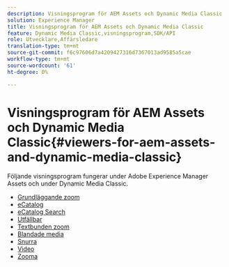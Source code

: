 ```yaml
---
description: Visningsprogram för AEM Assets och Dynamic Media Classic
solution: Experience Manager
title: Visningsprogram för AEM Assets och Dynamic Media Classic
feature: Dynamic Media Classic,visningsprogram,SDK/API
role: Utvecklare,Affärsledare
translation-type: tm+mt
source-git-commit: f6c97606d7a4209427316d7367013ad9585a5cae
workflow-type: tm+mt
source-wordcount: '61'
ht-degree: 0%

---
```



# Visningsprogram för AEM Assets och Dynamic Media Classic{#viewers-for-aem-assets-and-dynamic-media-classic}

Följande visningsprogram fungerar under Adobe Experience Manager Assets och under Dynamic Media Classic.

* [Grundläggande zoom](c-html5-20-basic-zoom-viewer-about/c-html5-20-basic-zoom-viewer-about.md)
* [eCatalog](c-html5-20-ecatalog-viewer-about/c-html5-20-ecatalog-viewer-about.md)
* [eCatalog Search](c-html5-ecatsearch-viewer-about/c-html5-ecatsearch-viewer-about.md)
* [Utfällbar](c-html5-flyout-viewer-20-about/c-html5-flyout-viewer-20-about.md)
* [Textbunden zoom](c-html5-inlinezoom-viewer-about/c-html5-inlinezoom-viewer-about.md)
* [Blandade media](c-html5-mixedmedia-viewer-about/c-html5-mixedmedia-viewer-about.md)
* [Snurra](c-html5-spin-viewer-about/c-html5-spin-viewer-about.md)
* [Video](c-html5-video-reference/c-html5-video-reference.md)
* [Zooma](c-html5-20-zoom-viewer-about/c-html5-20-zoom-viewer-about.md)

<!--Add others. The TOC levels in the viewers TOC doesn't seem quite right RB: FIXED-->